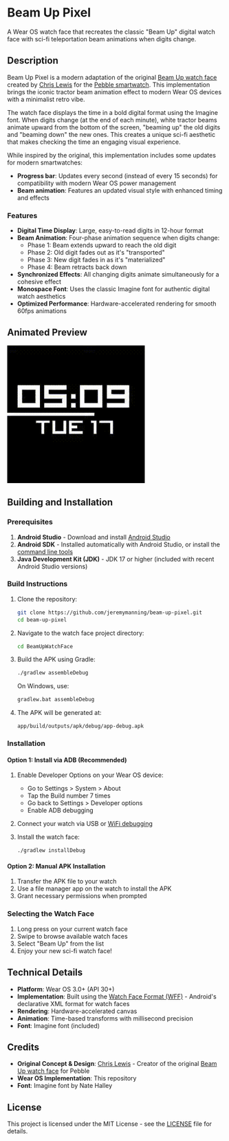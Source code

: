 # Beam Up Pixel

A Wear OS watch face that recreates the classic "Beam Up" digital watch face with sci-fi teleportation beam animations when digits change.

## Description

Beam Up Pixel is a modern adaptation of the original [Beam Up watch face](https://github.com/C-D-Lewis/beam-up) created by [Chris Lewis](https://github.com/C-D-Lewis) for the [Pebble smartwatch](https://getpebble.com/). This implementation brings the iconic tractor beam animation effect to modern Wear OS devices with a minimalist retro vibe.

The watch face displays the time in a bold digital format using the Imagine font. When digits change (at the end of each minute), white tractor beams animate upward from the bottom of the screen, "beaming up" the old digits and "beaming down" the new ones. This creates a unique sci-fi aesthetic that makes checking the time an engaging visual experience.

While inspired by the original, this implementation includes some updates for modern smartwatches:
- **Progress bar**: Updates every second (instead of every 15 seconds) for compatibility with modern Wear OS power management
- **Beam animation**: Features an updated visual style with enhanced timing and effects

### Features

- **Digital Time Display**: Large, easy-to-read digits in 12-hour format
- **Beam Animation**: Four-phase animation sequence when digits change:
  - Phase 1: Beam extends upward to reach the old digit
  - Phase 2: Old digit fades out as it's "transported"
  - Phase 3: New digit fades in as it's "materialized"
  - Phase 4: Beam retracts back down
- **Synchronized Effects**: All changing digits animate simultaneously for a cohesive effect
- **Monospace Font**: Uses the classic Imagine font for authentic digital watch aesthetics
- **Optimized Performance**: Hardware-accelerated rendering for smooth 60fps animations

## Animated Preview

![Beam Up Animation](screenshots/animation.gif)

## Building and Installation

### Prerequisites

1. **Android Studio** - Download and install [Android Studio](https://developer.android.com/studio)
2. **Android SDK** - Installed automatically with Android Studio, or install the [command line tools](https://developer.android.com/studio#command-tools)
3. **Java Development Kit (JDK)** - JDK 17 or higher (included with recent Android Studio versions)

### Build Instructions

1. Clone the repository:
   ```bash
   git clone https://github.com/jeremymanning/beam-up-pixel.git
   cd beam-up-pixel
   ```

2. Navigate to the watch face project directory:
   ```bash
   cd BeamUpWatchFace
   ```

3. Build the APK using Gradle:
   ```bash
   ./gradlew assembleDebug
   ```

   On Windows, use:
   ```bash
   gradlew.bat assembleDebug
   ```

4. The APK will be generated at:
   ```
   app/build/outputs/apk/debug/app-debug.apk
   ```

### Installation

#### Option 1: Install via ADB (Recommended)

1. Enable Developer Options on your Wear OS device:
   - Go to Settings > System > About
   - Tap the Build number 7 times
   - Go back to Settings > Developer options
   - Enable ADB debugging

2. Connect your watch via USB or [WiFi debugging](https://developer.android.com/training/wearables/get-started/debugging)

3. Install the watch face:
   ```bash
   ./gradlew installDebug
   ```

#### Option 2: Manual APK Installation

1. Transfer the APK file to your watch
2. Use a file manager app on the watch to install the APK
3. Grant necessary permissions when prompted

### Selecting the Watch Face

1. Long press on your current watch face
2. Swipe to browse available watch faces
3. Select "Beam Up" from the list
4. Enjoy your new sci-fi watch face!

## Technical Details

- **Platform**: Wear OS 3.0+ (API 30+)
- **Implementation**: Built using the [Watch Face Format (WFF)](https://developer.android.com/training/wearables/wff) - Android's declarative XML format for watch faces
- **Rendering**: Hardware-accelerated canvas
- **Animation**: Time-based transforms with millisecond precision
- **Font**: Imagine font (included)

## Credits

- **Original Concept & Design**: [Chris Lewis](https://github.com/C-D-Lewis) - Creator of the original [Beam Up watch face](https://github.com/C-D-Lewis/beam-up) for Pebble
- **Wear OS Implementation**: This repository
- **Font**: Imagine font by Nate Halley

## License

This project is licensed under the MIT License - see the [LICENSE](LICENSE) file for details.